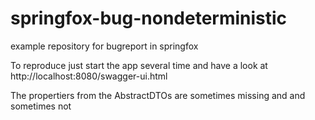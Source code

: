 # springfox-bug-nondeterministic
example repository for bugreport in springfox

To reproduce just start the app several time and have a look at http://localhost:8080/swagger-ui.html

The propertiers from the AbstractDTOs are sometimes missing and and sometimes not
